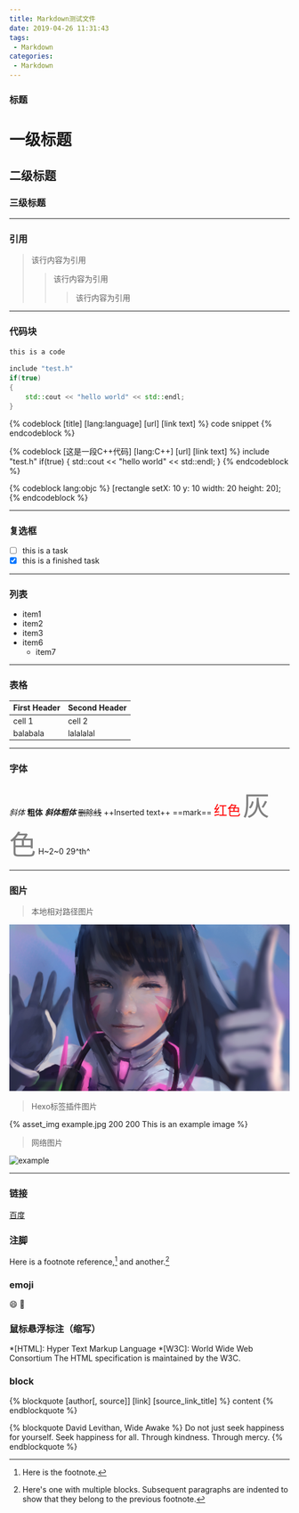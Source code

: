 ```yaml
---
title: Markdown测试文件
date: 2019-04-26 11:31:43
tags: 
 - Markdown
categories: 
 - Markdown
---
```

### 标题
# 一级标题  
## 二级标题
### 三级标题
---
### 引用

> 该行内容为引用
>> 该行内容为引用
>>> 该行内容为引用

---
### 代码块

` this is a code `

```C++
include "test.h"
if(true)
{
    std::cout << "hello world" << std::endl;
}
```

{% codeblock [title] [lang:language] [url] [link text] %}
code snippet
{% endcodeblock %}

{% codeblock [这是一段C++代码] [lang:C++] [url] [link text] %}
include "test.h"
if(true)
{
    std::cout << "hello world" << std::endl;
}
{% endcodeblock %}

{% codeblock lang:objc %}
[rectangle setX: 10 y: 10 width: 20 height: 20];
{% endcodeblock %}

---
### 复选框
- [ ] this is a task
- [x] this is a finished task
---
### 列表
- item1
- item2
- item3
- item6
   - item7
---
### 表格
First Header | Second Header
------------ | -------------
cell 1       | cell 2
balabala     | lalalalal

---
### 字体
*斜体*
**粗体**
***斜体粗体***
~~删除线~~
++Inserted text++
==mark==
<font color=red size=5>红色</font>
<font color=gray size=10>灰色</font>
H~2~0
29^th^

---
### 图片
> 本地相对路径图片 

![example](/image/example.jpg)

> Hexo标签插件图片

{% asset_img example.jpg 200 200  This is an example image %}

> 网络图片

![example](https://octodex.github.com/images/dojocat.jpg)

---

### 链接
[百度](https://www.baidu.com)

### 注脚
Here is a footnote reference,[^1] and another.[^longnote]
[^1]: Here is the footnote.
[^longnote]: Here's one with multiple blocks.
    Subsequent paragraphs are indented to show that they
    belong to the previous footnote.

### emoji
:smile:
:pig:

### 鼠标悬浮标注（缩写）
*[HTML]: Hyper Text Markup Language
*[W3C]:  World Wide Web Consortium
The HTML specification
is maintained by the W3C.

### block
{% blockquote [author[, source]] [link] [source_link_title] %}
content
{% endblockquote %}

{% blockquote David Levithan, Wide Awake %}
Do not just seek happiness for yourself. Seek happiness for all. Through kindness. Through mercy.
{% endblockquote %}